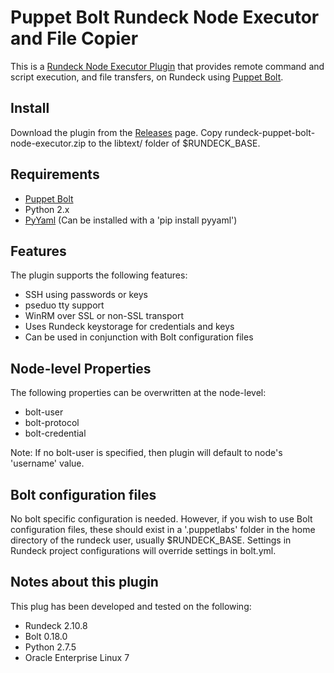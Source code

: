 ﻿# Puppet Bolt Rundeck Node Executor and File Copier
This is a [Rundeck Node Executor Plugin](http://rundeck.org/docs/developer/node-executor-plugin.html) that provides remote command and script execution, and file transfers, on Rundeck using [Puppet Bolt](https://puppet.com/docs/bolt/0.x/bolt.html).

## Install
Download the plugin from the [Releases](https://github.com/ndelo/rundeck-puppet-bolt-node-executor/releases/tag/0.2) page.
Copy rundeck-puppet-bolt-node-executor.zip to the  libtext/ folder of $RUNDECK_BASE. 

## Requirements
- [Puppet Bolt](https://puppet.com/docs/bolt/0.x/bolt.html)
- Python 2.x
- [PyYaml](https://github.com/yaml/pyyaml) (Can be installed with a 'pip install pyyaml')

## Features
The plugin supports the following features:
- SSH using passwords or keys
- pseduo tty support
- WinRM over SSL or non-SSL transport
- Uses Rundeck keystorage for credentials and keys
- Can be used in conjunction with Bolt configuration files

## Node-level Properties
The following properties can be overwritten at the node-level:
- bolt-user
- bolt-protocol
- bolt-credential

Note: If no bolt-user is specified, then plugin will default to node's 'username' value.

## Bolt configuration files
No bolt specific configuration is needed. However, if you wish to use Bolt configuration files, these should exist in a '.puppetlabs' folder in the home directory of the rundeck user, usually $RUNDECK_BASE. Settings in Rundeck project configurations will override settings in bolt.yml.

## Notes about this plugin

This plug has been developed and tested on the following:
- Rundeck 2.10.8
- Bolt 0.18.0
- Python 2.7.5
- Oracle Enterprise Linux 7
